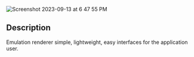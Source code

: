 
![Screenshot 2023-09-13 at 6 47 55 PM](https://github.com/SpinnerX/EmulationRenderer/assets/56617292/1e3f7715-926e-4871-94d1-dfafe5e401f0)

## Description
Emulation renderer simple, lightweight, easy interfaces for the application user.
